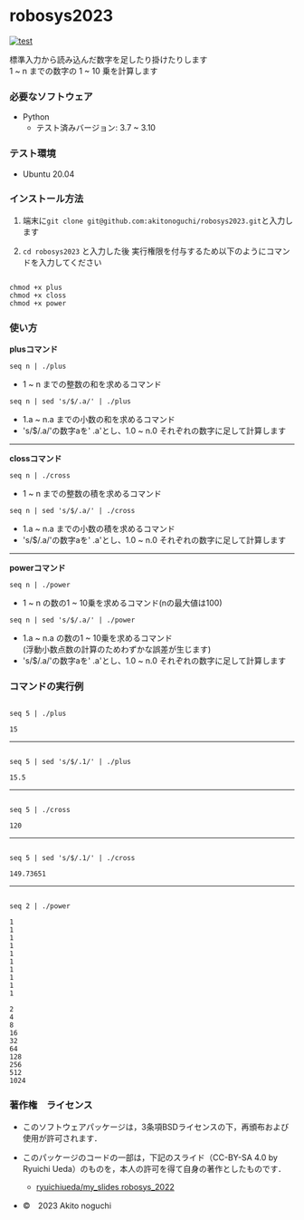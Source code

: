 # robosys2023
[![test](https://github.com/akitonoguchi/robosys2023/actions/workflows/test.yml/badge.svg)](https://github.com/akitonoguchi/robosys2023/actions/workflows/test.yml)

標準入力から読み込んだ数字を足したり掛けたりします  
1 ~ n までの数字の 1 ~ 10 乗を計算します

### 必要なソフトウェア
 * Python
    * テスト済みバージョン: 3.7 ~ 3.10

### テスト環境
 * Ubuntu 20.04
 
### インストール方法

1. 端末に`git clone git@github.com:akitonoguchi/robosys2023.git`と入力します  

2. `cd robosys2023` と入力した後
実行権限を付与するため以下のようにコマンドを入力してください
```

chmod +x plus  
chmod +x closs  
chmod +x power
```

### 使い方

**plusコマンド**


`seq n | ./plus`   
  * 1 ~ n までの整数の和を求めるコマンド   

`seq n | sed 's/$/.a/' | ./plus`   
  * 1.a ~ n.a までの小数の和を求めるコマンド     
  * 's/$/.a/'の数字aを' .a'とし、1.0 ~ n.0 それぞれの数字に足して計算します   

---

**clossコマンド**


`seq n | ./cross`   
  * 1 ~ n までの整数の積を求めるコマンド   

`seq n | sed 's/$/.a/' | ./cross`   
  * 1.a ~ n.a までの小数の積を求めるコマンド  
  * 's/$/.a/'の数字aを' .a'とし、1.0 ~ n.0 それぞれの数字に足して計算します   

---

**powerコマンド**


`seq n | ./power`   
  * 1 ~ n の数の1 ~ 10乗を求めるコマンド(nの最大値は100)   

`seq n | sed 's/$/.a/' | ./power`   
  * 1.a ~ n.a の数の1 ~ 10乗を求めるコマンド  
  (浮動小数点数の計算のためわずかな誤差が生じます)   
  * 's/$/.a/'の数字aを' .a'とし、1.0 ~ n.0 それぞれの数字に足して計算します   

### コマンドの実行例
```

seq 5 | ./plus

15
```
---

```

seq 5 | sed 's/$/.1/' | ./plus

15.5
```
---

```

seq 5 | ./cross

120
```
---

```

seq 5 | sed 's/$/.1/' | ./cross

149.73651
```
---

```

seq 2 | ./power

1   
1   
1   
1   
1   
1   
1   
1   
1   
1   

2   
4   
8   
16   
32   
64   
128   
256   
512   
1024   
```

### 著作権　ライセンス
 * このソフトウェアパッケージは，3条項BSDライセンスの下，再頒布および使用が許可されます．

 * このパッケージのコードの一部は，下記のスライド（CC-BY-SA 4.0 by Ryuichi Ueda）のものを，本人の許可を得て自身の著作としたものです．

    * [ryuichiueda/my_slides robosys_2022](https://github.com/ryuichiueda/my_slides/tree/master/robosys_2022)     
 * ©　2023 Akito noguchi
